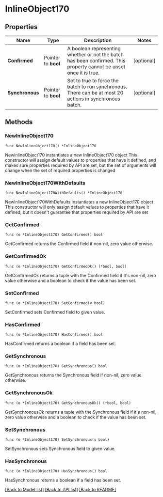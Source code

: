 # InlineObject170

## Properties

Name | Type | Description | Notes
------------ | ------------- | ------------- | -------------
**Confirmed** | Pointer to **bool** | A boolean representing whether or not the batch has been confirmed. This property cannot be unset once it is true. | [optional] 
**Synchronous** | Pointer to **bool** | Set to true to force the batch to run synchronous. There can be at most 20 actions in synchronous batch. | [optional] 

## Methods

### NewInlineObject170

`func NewInlineObject170() *InlineObject170`

NewInlineObject170 instantiates a new InlineObject170 object
This constructor will assign default values to properties that have it defined,
and makes sure properties required by API are set, but the set of arguments
will change when the set of required properties is changed

### NewInlineObject170WithDefaults

`func NewInlineObject170WithDefaults() *InlineObject170`

NewInlineObject170WithDefaults instantiates a new InlineObject170 object
This constructor will only assign default values to properties that have it defined,
but it doesn't guarantee that properties required by API are set

### GetConfirmed

`func (o *InlineObject170) GetConfirmed() bool`

GetConfirmed returns the Confirmed field if non-nil, zero value otherwise.

### GetConfirmedOk

`func (o *InlineObject170) GetConfirmedOk() (*bool, bool)`

GetConfirmedOk returns a tuple with the Confirmed field if it's non-nil, zero value otherwise
and a boolean to check if the value has been set.

### SetConfirmed

`func (o *InlineObject170) SetConfirmed(v bool)`

SetConfirmed sets Confirmed field to given value.

### HasConfirmed

`func (o *InlineObject170) HasConfirmed() bool`

HasConfirmed returns a boolean if a field has been set.

### GetSynchronous

`func (o *InlineObject170) GetSynchronous() bool`

GetSynchronous returns the Synchronous field if non-nil, zero value otherwise.

### GetSynchronousOk

`func (o *InlineObject170) GetSynchronousOk() (*bool, bool)`

GetSynchronousOk returns a tuple with the Synchronous field if it's non-nil, zero value otherwise
and a boolean to check if the value has been set.

### SetSynchronous

`func (o *InlineObject170) SetSynchronous(v bool)`

SetSynchronous sets Synchronous field to given value.

### HasSynchronous

`func (o *InlineObject170) HasSynchronous() bool`

HasSynchronous returns a boolean if a field has been set.


[[Back to Model list]](../README.md#documentation-for-models) [[Back to API list]](../README.md#documentation-for-api-endpoints) [[Back to README]](../README.md)


